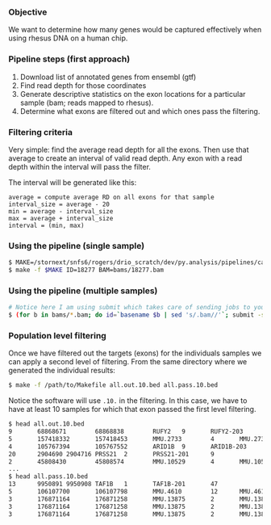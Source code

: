 ### Objective

We want to determine how many genes would be captured effectively when using
rhesus DNA on a human chip.

### Pipeline steps (first approach)

1. Download list of annotated genes from ensembl (gtf)
2. Find read depth for those coordinates
3. Generate descriptive statistics on the exon locations for a particular sample
(bam; reads mapped to rhesus).
4. Determine what exons are filtered out and which ones pass the filtering.

### Filtering criteria

Very simple: find the average read depth for all the
exons.  Then use that average to create an interval of valid read depth.  Any
exon with a read depth within the interval will pass the filter.

The interval will be generated like this:

```
average = compute average RD on all exons for that sample
interval_size = average - 20
min = average - interval_size
max = average + interval_size
interval = (min, max)
```

### Using the pipeline (single sample)

```sh
$ MAKE=/stornext/snfs6/rogers/drio_scratch/dev/py.analysis/pipelines/capture_efficiency/Makefile
$ make -f $MAKE ID=18277 BAM=bams/18277.bam
```

### Using the pipeline (multiple samples)

```sh
# Notice here I am using submit which takes care of sending jobs to your cluster
$ (for b in bams/*.bam; do id=`basename $b | sed 's/.bam//'`; submit -s ${id}_crv "make -f $MAKE ID=$id BAM=$b"; echo "#"; done) | bash
```

### Population level filtering

Once we have filtered out the targets (exons) for the individuals samples we can apply
a second level of filtering. From the same directory where we generated the individual
results:

```sh
$ make -f /path/to/Makefile all.out.10.bed all.pass.10.bed
```

Notice the software will use ```.10.``` in the filtering. In this case, we have to have
at least 10 samples for which that exon passed the first level filtering.

```sh
$ head all.out.10.bed
9       68868671        68868838        RUFY2   9       RUFY2-203       6
5       157418332       157418453       MMU.2733        4       MMU.2733-201    8
4       105767394       105767552       ARID1B  9       ARID1B-203      4
20      2904690 2904716 PRSS21  2       PRSS21-201      9
2       45808430        45808574        MMU.10529       4       MMU.10529-201   9
...
$ head all.pass.10.bed
13      9950891 9950908 TAF1B   1       TAF1B-201       47
5       106107700       106107798       MMU.4610        12      MMU.4610-205    38
3       176871164       176871258       MMU.13875       2       MMU.13875-201   49
3       176871164       176871258       MMU.13875       2       MMU.13875-203   49
3       176871164       176871258       MMU.13875       2       MMU.13875-202   49
```
